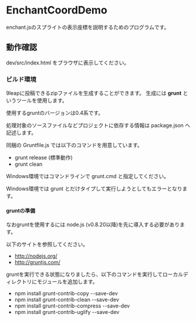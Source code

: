 EnchantCoordDemo
================

enchant.jsのスプライトの表示座標を説明するためのプログラムです。

## 動作確認

dev/src/index.html をブラウザに表示してください。

### ビルド環境

9leapに投稿できるzipファイルを生成することができます。
生成には **grunt** というツールを使用します。

使用するgruntのバージョンは0.4系です。

処理対象のソースファイルなどプロジェクトに依存する情報は package.json へ記述します。

同梱の Gruntfile.js では以下のコマンドを用意しています。

* grunt release (標準動作)
* grunt clean

Windows環境ではコマンドラインで grunt.cmd と指定してください。

Windows環境では grunt とだけタイプして実行しようとしてもエラーとなります。


#### gruntの準備

なおgruntを使用するには node.js (v0.8.20以降)を先に導入する必要があります。

以下のサイトを参照してください。

* http://nodejs.org/
* http://gruntjs.com/

gruntを実行できる状態になりましたら、以下のコマンドを実行してローカルディレクトリにモジュールを追加します。

* npm install grunt-contrib-copy --save-dev
* npm install grunt-contrib-clean --save-dev
* npm install grunt-contrib-compress --save-dev
* npm install grunt-contrib-uglify --save-dev

